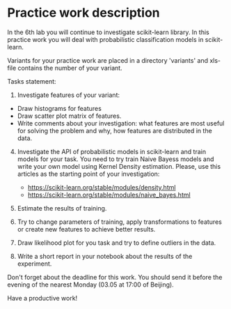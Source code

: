 # Practice work description

In the 6th lab you will continue to investigate scikit-learn library. In this practice work you will deal with 
probabilistic classification models in scikit-learn.

Variants for your practice work are placed in a directory 'variants' and xls-file contains the number of your variant.

Tasks statement:
1. Investigate features of your variant: 
- Draw histograms for features
- Draw scatter plot matrix of features. 
- Write comments about your investigation: what features are most useful for solving the problem and why, 
how features are distributed in the data.

4. Investigate the API of probabilistic models in scikit-learn and train models for your task. 
You need to try train Naive Bayess models and write your own model using Kernel Density estimation.
Please, use this articles as the starting point of your investigation:
	- https://scikit-learn.org/stable/modules/density.html
	- https://scikit-learn.org/stable/modules/naive_bayes.html

5. Estimate the results of training.
6. Try to change parameters of training, apply transformations to features or create new features to achieve better results.
7. Draw likelihood plot for you task and try to define outliers in the data.
8. Write a short report in your notebook about the results of the experiment.

Don't forget about the deadline for this work. You should send it before the evening of the nearest Monday (03.05 at 17:00 of Beijing).

Have a productive work!
